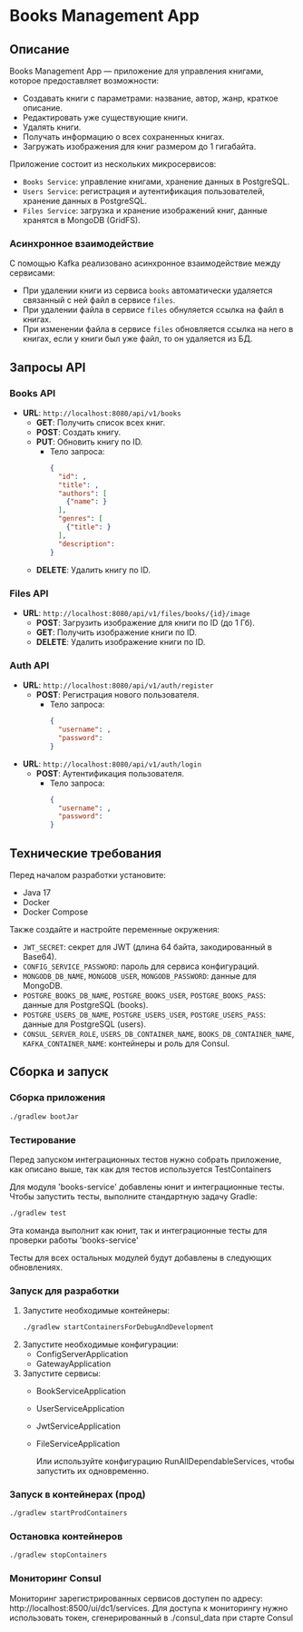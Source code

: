 # Books Management App

## Описание
Books Management App — приложение для управления книгами, которое предоставляет возможности:
- Создавать книги с параметрами: название, автор, жанр, краткое описание.
- Редактировать уже существующие книги.
- Удалять книги.
- Получать информацию о всех сохраненных книгах.
- Загружать изображения для книг размером до 1 гигабайта.

Приложение состоит из нескольких микросервисов:
- `Books Service`: управление книгами, хранение данных в PostgreSQL.
- `Users Service`: регистрация и аутентификация пользователей, хранение данных в PostgreSQL.
- `Files Service`: загрузка и хранение изображений книг, данные хранятся в MongoDB (GridFS).

### Асинхронное взаимодействие
С помощью Kafka реализовано асинхронное взаимодействие между сервисами:
- При удалении книги из сервиса `books` автоматически удаляется связанный с ней файл в сервисе `files`.
- При удалении файла в сервисе `files` обнуляется ссылка на файл в книгах.
- При изменении файла в сервисе `files` обновляется ссылка на него в книгах, если у книги был уже файл, то он удаляется из БД.

## Запросы API

### Books API
- **URL**: `http://localhost:8080/api/v1/books`
    - **GET**: Получить список всех книг.
    - **POST**: Создать книгу.
    - **PUT**: Обновить книгу по ID.
        - Тело запроса:
          ```json
          {
            "id": ,
            "title": ,
            "authors": [
              {"name": }
            ],
            "genres": [
              {"title": }
            ],
            "description": 
          }
          ```
    - **DELETE**: Удалить книгу по ID.

### Files API
- **URL**: `http://localhost:8080/api/v1/files/books/{id}/image`
    - **POST**: Загрузить изображение для книги по ID (до 1 Гб).
    - **GET**: Получить изображение книги по ID.
    - **DELETE**: Удалить изображение книги по ID.

### Auth API
- **URL**: `http://localhost:8080/api/v1/auth/register`
    - **POST**: Регистрация нового пользователя.
        - Тело запроса:
          ```json
          {
            "username": ,
            "password": 
          }
          ```
- **URL**: `http://localhost:8080/api/v1/auth/login`
    - **POST**: Аутентификация пользователя.
        - Тело запроса:
          ```json
          {
            "username": ,
            "password": 
          }
          ```

## Технические требования
Перед началом разработки установите:
- Java 17
- Docker
- Docker Compose

Также создайте и настройте переменные окружения:
- `JWT_SECRET`: секрет для JWT (длина 64 байта, закодированный в Base64).
- `CONFIG_SERVICE_PASSWORD`: пароль для сервиса конфигураций.
- `MONGODB_DB_NAME`, `MONGODB_USER`, `MONGODB_PASSWORD`: данные для MongoDB.
- `POSTGRE_BOOKS_DB_NAME`, `POSTGRE_BOOKS_USER`, `POSTGRE_BOOKS_PASS`: данные для PostgreSQL (books).
- `POSTGRE_USERS_DB_NAME`, `POSTGRE_USERS_USER`, `POSTGRE_USERS_PASS`: данные для PostgreSQL (users).
- `CONSUL_SERVER_ROLE`, `USERS_DB_CONTAINER_NAME`, `BOOKS_DB_CONTAINER_NAME`, `KAFKA_CONTAINER_NAME`: контейнеры и роль для Consul.

## Сборка и запуск

### Сборка приложения
```bash
./gradlew bootJar
```
### Тестирование
Перед запуском интеграционных тестов нужно собрать приложение, как описано выше, так как для тестов используется TestContainers

Для модуля 'books-service' добавлены юнит и интеграционные тесты. Чтобы запустить тесты, выполните стандартную задачу Gradle:
```bash
./gradlew test
```
Эта команда выполнит как юнит, так и интеграционные тесты для проверки работы 'books-service'

Тесты для всех остальных модулей будут добавлены в следующих обновлениях.

### Запуск для разработки
1. Запустите необходимые контейнеры:
    ```bash
    ./gradlew startContainersForDebugAndDevelopment
    ```
2. Запустите необходимые конфигурации:
    - ConfigServerApplication
    - GatewayApplication
3. Запустите сервисы:
    - BookServiceApplication
    - UserServiceApplication
    - JwtServiceApplication
    - FileServiceApplication
   
      Или используйте конфигурацию RunAllDependableServices, чтобы запустить их одновременно.
### Запуск в контейнерах (прод)
```bash
./gradlew startProdContainers
```
### Остановка контейнеров
```bash
./gradlew stopContainers
```
### Мониторинг Consul
Мониторинг зарегистрированных сервисов доступен по адресу: http://localhost:8500/ui/dc1/services.
Для доступа к мониторингу нужно использовать токен, сгенерированный в ./consul_data при старте Consul